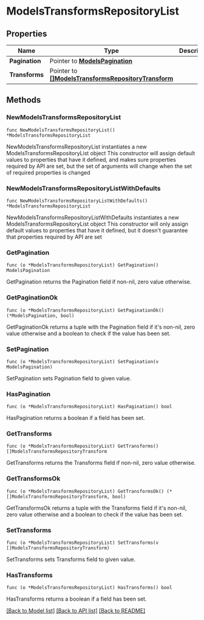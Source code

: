 # ModelsTransformsRepositoryList

## Properties

Name | Type | Description | Notes
------------ | ------------- | ------------- | -------------
**Pagination** | Pointer to [**ModelsPagination**](ModelsPagination.md) |  | [optional] 
**Transforms** | Pointer to [**[]ModelsTransformsRepositoryTransform**](ModelsTransformsRepositoryTransform.md) |  | [optional] 

## Methods

### NewModelsTransformsRepositoryList

`func NewModelsTransformsRepositoryList() *ModelsTransformsRepositoryList`

NewModelsTransformsRepositoryList instantiates a new ModelsTransformsRepositoryList object
This constructor will assign default values to properties that have it defined,
and makes sure properties required by API are set, but the set of arguments
will change when the set of required properties is changed

### NewModelsTransformsRepositoryListWithDefaults

`func NewModelsTransformsRepositoryListWithDefaults() *ModelsTransformsRepositoryList`

NewModelsTransformsRepositoryListWithDefaults instantiates a new ModelsTransformsRepositoryList object
This constructor will only assign default values to properties that have it defined,
but it doesn't guarantee that properties required by API are set

### GetPagination

`func (o *ModelsTransformsRepositoryList) GetPagination() ModelsPagination`

GetPagination returns the Pagination field if non-nil, zero value otherwise.

### GetPaginationOk

`func (o *ModelsTransformsRepositoryList) GetPaginationOk() (*ModelsPagination, bool)`

GetPaginationOk returns a tuple with the Pagination field if it's non-nil, zero value otherwise
and a boolean to check if the value has been set.

### SetPagination

`func (o *ModelsTransformsRepositoryList) SetPagination(v ModelsPagination)`

SetPagination sets Pagination field to given value.

### HasPagination

`func (o *ModelsTransformsRepositoryList) HasPagination() bool`

HasPagination returns a boolean if a field has been set.

### GetTransforms

`func (o *ModelsTransformsRepositoryList) GetTransforms() []ModelsTransformsRepositoryTransform`

GetTransforms returns the Transforms field if non-nil, zero value otherwise.

### GetTransformsOk

`func (o *ModelsTransformsRepositoryList) GetTransformsOk() (*[]ModelsTransformsRepositoryTransform, bool)`

GetTransformsOk returns a tuple with the Transforms field if it's non-nil, zero value otherwise
and a boolean to check if the value has been set.

### SetTransforms

`func (o *ModelsTransformsRepositoryList) SetTransforms(v []ModelsTransformsRepositoryTransform)`

SetTransforms sets Transforms field to given value.

### HasTransforms

`func (o *ModelsTransformsRepositoryList) HasTransforms() bool`

HasTransforms returns a boolean if a field has been set.


[[Back to Model list]](../README.md#documentation-for-models) [[Back to API list]](../README.md#documentation-for-api-endpoints) [[Back to README]](../README.md)


